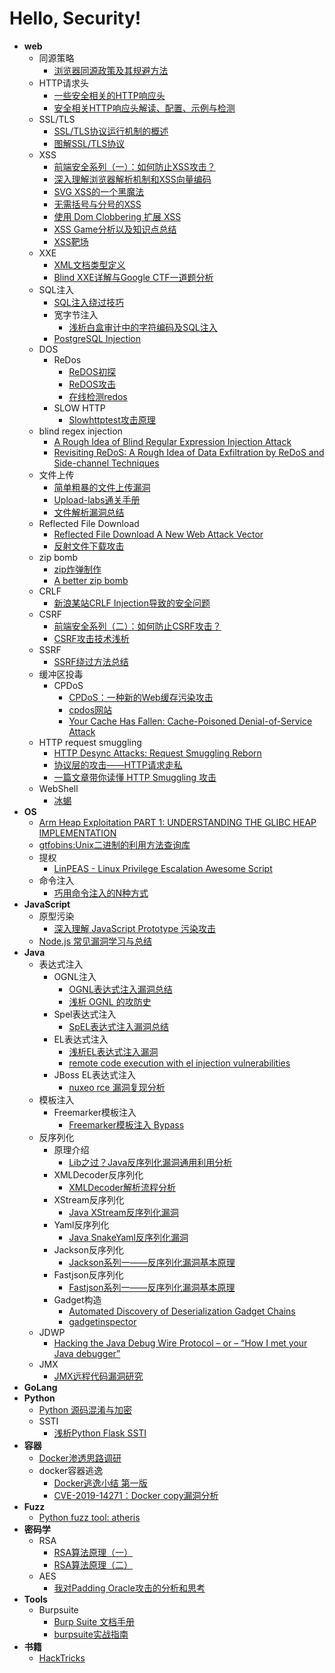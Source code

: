 # Hello, Security!

- **web**
  - 同源策略
    - [浏览器同源政策及其规避方法](https://www.ruanyifeng.com/blog/2016/04/same-origin-policy.html)
  - HTTP请求头
    - [一些安全相关的HTTP响应头](https://imququ.com/post/web-security-and-response-header.html)
    - [安全相关HTTP响应头解读、配置、示例与检测](https://xz.aliyun.com/t/7202)
  - SSL/TLS
    - [SSL/TLS协议运行机制的概述](http://www.ruanyifeng.com/blog/2014/02/ssl_tls.html)
    - [图解SSL/TLS协议](http://www.ruanyifeng.com/blog/2014/09/illustration-ssl.html)
  - XSS
    - [前端安全系列（一）：如何防止XSS攻击？](https://tech.meituan.com/2018/09/27/fe-security.html)
    - [深入理解浏览器解析机制和XSS向量编码](http://bobao.360.cn/learning/detail/292.html)
    - [SVG XSS的一个黑魔法](https://www.hackersb.cn/hacker/85.html)
    - [无需括号与分号的XSS](https://www.anquanke.com/post/id/178610)
    - [使用 Dom Clobbering 扩展 XSS](https://xz.aliyun.com/t/7329)
    - [XSS Game分析以及知识点总结](https://www.freebuf.com/articles/web/245209.html)
    - [XSS靶场](http://prompt.ml/4)
  - XXE
    - [XML文档类型定义](http://210.34.136.253:8488/XML_Study_New/Chapter4.htm)
    - [Blind XXE详解与Google CTF一道题分析](https://www.freebuf.com/vuls/207639.html)
  - SQL注入
    - [SQL注入绕过技巧](http://byd.dropsec.xyz/2016/08/01/SQL-Injection%E7%BB%95%E8%BF%87%E6%8A%80%E5%B7%A7/)
    - 宽字节注入
      - [浅析白盒审计中的字符编码及SQL注入](https://www.leavesongs.com/PENETRATION/mutibyte-sql-inject.html)
    - [PostgreSQL Injection](https://evi1cg.me/archives/PostgreSQL-Injection.html)
  - DOS
    - ReDos
      - [ReDOS初探](http://www.lmxspace.com/2019/02/16/ReDOS%E5%88%9D%E6%8E%A2/)
      - [ReDOS攻击](https://lingwu111.github.io/ReDOS.html)
      - [在线检测redos](http://redos-checker.surge.sh/)
    - SLOW HTTP 
      - [Slowhttptest攻击原理](https://cloud.tencent.com/developer/article/1180216)
  - blind regex injection
    - [A Rough Idea of Blind Regular Expression Injection Attack](https://diary.shift-js.info/blind-regular-expression-injection/)
    - [Revisiting ReDoS: A Rough Idea of Data Exfiltration by ReDoS and Side-channel Techniques](https://speakerdeck.com/lmt_swallow/revisiting-redos-a-rough-idea-of-data-exfiltration-by-redos-and-side-channel-techniques)
  - 文件上传
    - [简单粗暴的文件上传漏洞](https://paper.seebug.org/560/)
    - [Upload-labs通关手册](https://xz.aliyun.com/t/2435)
    - [文件解析漏洞总结](https://www.smi1e.top/%E6%96%87%E4%BB%B6%E8%A7%A3%E6%9E%90%E6%BC%8F%E6%B4%9E%E6%80%BB%E7%BB%93/)
  - Reflected File Download
    - [Reflected File Download A New Web Attack Vector](https://www.wooyaa.me/download/RFD.pdf)
    - [反射文件下载攻击](https://wooyaa.me/archives/RFD-Attack)
  - zip bomb
    - [zip炸弹制作](https://github.com/abdulfatir/ZipBomb)
    - [A better zip bomb](https://zerosun.top/2019/07/07/A-better-zip-bomb/)
  - CRLF
    - [新浪某站CRLF Injection导致的安全问题](https://www.leavesongs.com/PENETRATION/Sina-CRLF-Injection.html)
  - CSRF
    - [前端安全系列（二）：如何防止CSRF攻击？](https://tech.meituan.com/2018/10/11/fe-security-csrf.html)
    - [CSRF攻击技术浅析](https://xz.aliyun.com/t/8186)
  - SSRF
    - [SSRF绕过方法总结](http://byd.dropsec.xyz/2017/11/21/SSRF%E7%BB%95%E8%BF%87%E6%96%B9%E6%B3%95%E6%80%BB%E7%BB%93/)
  - 缓冲区投毒
    - CPDoS
      - [CPDoS：一种新的Web缓存污染攻击](https://www.anquanke.com/post/id/189507)
      - [cpdos网站](https://cpdos.org/)
      - [Your Cache Has Fallen: Cache-Poisoned Denial-of-Service Attack](https://cpdos.org/paper/Your_Cache_Has_Fallen__Cache_Poisoned_Denial_of_Service_Attack__Preprint_.pdf)
  - HTTP request smuggling
    - [HTTP Desync Attacks: Request Smuggling Reborn](https://portswigger.net/research/http-desync-attacks-request-smuggling-reborn#top)
    - [协议层的攻击——HTTP请求走私](https://paper.seebug.org/1048/)
    - [一篇文章带你读懂 HTTP Smuggling 攻击](https://xz.aliyun.com/t/6878#toc-16)
  - WebShell
    - [冰蝎](https://github.com/rebeyond/Behinder)
- **OS**
  - [Arm Heap Exploitation
PART 1: UNDERSTANDING THE GLIBC HEAP IMPLEMENTATION](https://azeria-labs.com/heap-exploitation-part-1-understanding-the-glibc-heap-implementation/)
  - [gtfobins:Unix二进制的利用方法查询库](https://gtfobins.github.io/)
  - 提权
    - [LinPEAS - Linux Privilege Escalation Awesome Script](https://github.com/carlospolop/privilege-escalation-awesome-scripts-suite/tree/master/linPEAS)
  - 命令注入
    - [巧用命令注入的N种方式](https://blog.zeddyu.info/2019/01/17/%E5%91%BD%E4%BB%A4%E6%89%A7%E8%A1%8C/#%E5%A4%A7%E6%8B%AC%E5%8F%B7)
- **JavaScript**
  - 原型污染
    - [深入理解 JavaScript Prototype 污染攻击](https://www.leavesongs.com/PENETRATION/javascript-prototype-pollution-attack.html)
  - [Node.js 常见漏洞学习与总结](https://threezh1.com/2020/01/30/NodeJsVulns/)
- **Java**
  - 表达式注入
    - OGNL注入
      - [OGNL表达式注入漏洞总结](https://www.mi1k7ea.com/2020/03/16/OGNL%E8%A1%A8%E8%BE%BE%E5%BC%8F%E6%B3%A8%E5%85%A5%E6%BC%8F%E6%B4%9E%E6%80%BB%E7%BB%93/#0x03-OGNL%E8%A1%A8%E8%BE%BE%E5%BC%8F%E6%B3%A8%E5%85%A5%E6%BC%8F%E6%B4%9E)
      - [浅析 OGNL 的攻防史](https://paper.seebug.org/794/)
    - Spel表达式注入
      - [SpEL表达式注入漏洞总结](https://www.mi1k7ea.com/2020/01/10/SpEL%E8%A1%A8%E8%BE%BE%E5%BC%8F%E6%B3%A8%E5%85%A5%E6%BC%8F%E6%B4%9E%E6%80%BB%E7%BB%93/)
    - EL表达式注入
      - [浅析EL表达式注入漏洞](https://xz.aliyun.com/t/7692)
      - [remote code execution with el injection vulnerabilities](https://www.exploit-db.com/docs/english/46303-remote-code-execution-with-el-injection-vulnerabilities.pdf)
    - JBoss EL表达式注入
      - [nuxeo rce 漏洞复现分析](https://xz.aliyun.com/t/3352)
  - 模板注入
    - Freemarker模板注入
      - [Freemarker模板注入 Bypass](https://mp.weixin.qq.com/s/8YIVWtdqCAVPKaLXEZtFkg)
  - 反序列化
    - 原理介绍
      - [Lib之过？Java反序列化漏洞通用利用分析](https://blog.chaitin.cn/2015-11-11_java_unserialize_rce/)
    - XMLDecoder反序列化
      - [XMLDecoder解析流程分析](https://xz.aliyun.com/t/5069)
    - XStream反序列化
      - [Java XStream反序列化漏洞](https://www.mi1k7ea.com/2019/10/21/XStream%E5%8F%8D%E5%BA%8F%E5%88%97%E5%8C%96%E6%BC%8F%E6%B4%9E/)
    - Yaml反序列化
      - [Java SnakeYaml反序列化漏洞](https://www.mi1k7ea.com/2019/11/29/Java-SnakeYaml%E5%8F%8D%E5%BA%8F%E5%88%97%E5%8C%96%E6%BC%8F%E6%B4%9E/)
    - Jackson反序列化
      - [Jackson系列一——反序列化漏洞基本原理](https://www.mi1k7ea.com/2019/11/13/Jackson%E7%B3%BB%E5%88%97%E4%B8%80%E2%80%94%E2%80%94%E5%8F%8D%E5%BA%8F%E5%88%97%E5%8C%96%E6%BC%8F%E6%B4%9E%E5%9F%BA%E6%9C%AC%E5%8E%9F%E7%90%86/)
    - Fastjson反序列化
      - [Fastjson系列一——反序列化漏洞基本原理](https://www.mi1k7ea.com/2019/11/03/Fastjson%E7%B3%BB%E5%88%97%E4%B8%80%E2%80%94%E2%80%94%E5%8F%8D%E5%BA%8F%E5%88%97%E5%8C%96%E6%BC%8F%E6%B4%9E%E5%9F%BA%E6%9C%AC%E5%8E%9F%E7%90%86/)
    - Gadget构造
      - [Automated Discovery of
Deserialization Gadget Chains](https://i.blackhat.com/us-18/Thu-August-9/us-18-Haken-Automated-Discovery-of-Deserialization-Gadget-Chains.pdf)
      - [gadgetinspector](https://github.com/JackOfMostTrades/gadgetinspector)
  - JDWP
    - [Hacking the Java Debug Wire Protocol – or – “How I met your Java debugger”](https://ioactive.com/hacking-java-debug-wire-protocol-or-how/)
  - JMX
    - [JMX远程代码漏洞研究](https://www.freebuf.com/vuls/231132.html)
- **GoLang**
- **Python**
  - [Python 源码混淆与加密](https://mp.weixin.qq.com/s/LmxdXRjMCOIisQzCISBoGw)
  - SSTI
    - [浅析Python Flask SSTI](https://www.mi1k7ea.com/2019/06/02/%E6%B5%85%E6%9E%90Python-Flask-SSTI/)
- **容器**
  - [Docker渗透思路调研](https://forum.90sec.com/t/topic/1338)
  - docker容器逃逸
    - [Docker逃逸小结 第一版](https://xz.aliyun.com/t/7881)
    - [CVE-2019-14271：Docker copy漏洞分析](https://xz.aliyun.com/t/6806)
- **Fuzz**
  - [Python fuzz tool: atheris](https://github.com/google/atheris)
- **密码学**
  - RSA
    - [RSA算法原理（一）](https://www.ruanyifeng.com/blog/2013/06/rsa_algorithm_part_one.html)
    - [RSA算法原理（二）](https://www.ruanyifeng.com/blog/2013/07/rsa_algorithm_part_two.html)
  - AES
    - [我对Padding Oracle攻击的分析和思考](https://www.freebuf.com/articles/web/15504.html)
- **Tools**
  - Burpsuite
    - [Burp Suite 文档手册](https://www.bookstack.cn/read/BurpSuite/AuthKey.MD)
    - [burpsuite实战指南](https://t0data.gitbooks.io/burpsuite/content/chapter6.html)
- **书籍**
    - [HackTricks](https://book.hacktricks.xyz/)
